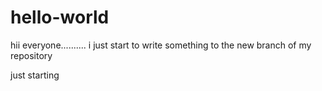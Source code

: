 # hello-world

hii everyone..........
i just start to write something to the new branch of my repository


just starting
